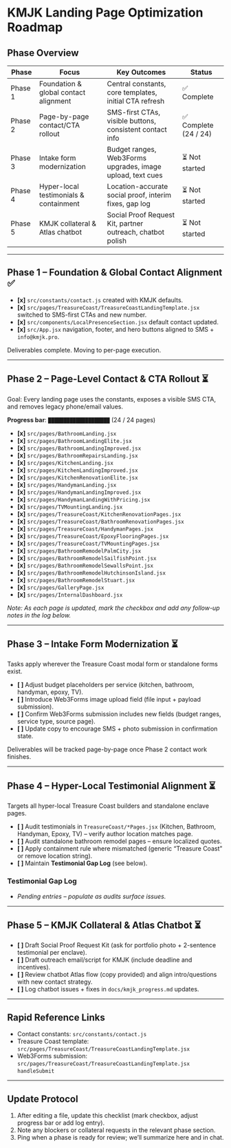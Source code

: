 # KMJK Landing Page Optimization Roadmap

## Phase Overview
| Phase | Focus | Key Outcomes | Status |
| --- | --- | --- | --- |
| Phase 1 | Foundation & global contact alignment | Central constants, core templates, initial CTA refresh | ✅ Complete |
| Phase 2 | Page-by-page contact/CTA rollout | SMS-first CTAs, visible buttons, consistent contact info | ✅ Complete (24 / 24) |
| Phase 3 | Intake form modernization | Budget ranges, Web3Forms upgrades, image upload, text cues | ⏳ Not started |
| Phase 4 | Hyper-local testimonials & containment | Location-accurate social proof, interim fixes, gap log | ⏳ Not started |
| Phase 5 | KMJK collateral & Atlas chatbot | Social Proof Request Kit, partner outreach, chatbot polish | ⏳ Not started |

---

## Phase 1 – Foundation & Global Contact Alignment ✅
- **[x]** `src/constants/contact.js` created with KMJK defaults.
- **[x]** `src/pages/TreasureCoast/TreasureCoastLandingTemplate.jsx` switched to SMS-first CTAs and new number.
- **[x]** `src/components/LocalPresenceSection.jsx` default contact updated.
- **[x]** `src/App.jsx` navigation, footer, and hero buttons aligned to SMS + `info@kmjk.pro`.

Deliverables complete. Moving to per-page execution.

---

## Phase 2 – Page-Level Contact & CTA Rollout ⏳
Goal: Every landing page uses the constants, exposes a visible SMS CTA, and removes legacy phone/email values.

**Progress bar**: `████████████████████` (24 / 24 pages)

- **[x]** `src/pages/BathroomLanding.jsx`
- **[x]** `src/pages/BathroomLandingElite.jsx`
- **[x]** `src/pages/BathroomLandingImproved.jsx`
- **[x]** `src/pages/BathroomRepairsLanding.jsx`
- **[x]** `src/pages/KitchenLanding.jsx`
- **[x]** `src/pages/KitchenLandingImproved.jsx`
- **[x]** `src/pages/KitchenRenovationElite.jsx`
- **[x]** `src/pages/HandymanLanding.jsx`
- **[x]** `src/pages/HandymanLandingImproved.jsx`
- **[x]** `src/pages/HandymanLandingWithPricing.jsx`
- **[x]** `src/pages/TVMountingLanding.jsx`
- **[x]** `src/pages/TreasureCoast/KitchenRenovationPages.jsx`
- **[x]** `src/pages/TreasureCoast/BathroomRenovationPages.jsx`
- **[x]** `src/pages/TreasureCoast/HandymanPages.jsx`
- **[x]** `src/pages/TreasureCoast/EpoxyFlooringPages.jsx`
- **[x]** `src/pages/TreasureCoast/TVMountingPages.jsx`
- **[x]** `src/pages/BathroomRemodelPalmCity.jsx`
- **[x]** `src/pages/BathroomRemodelSailfishPoint.jsx`
- **[x]** `src/pages/BathroomRemodelSewallsPoint.jsx`
- **[x]** `src/pages/BathroomRemodelHutchinsonIsland.jsx`
- **[x]** `src/pages/BathroomRemodelStuart.jsx`
- **[x]** `src/pages/GalleryPage.jsx`
- **[x]** `src/pages/InternalDashboard.jsx`

_Note: As each page is updated, mark the checkbox and add any follow-up notes in the log below._

---

## Phase 3 – Intake Form Modernization ⏳
Tasks apply wherever the Treasure Coast modal form or standalone forms exist.

- **[ ]** Adjust budget placeholders per service (kitchen, bathroom, handyman, epoxy, TV).
- **[ ]** Introduce Web3Forms image upload field (file input + payload submission).
- **[ ]** Confirm Web3Forms submission includes new fields (budget ranges, service type, source page).
- **[ ]** Update copy to encourage SMS + photo submission in confirmation state.

Deliverables will be tracked page-by-page once Phase 2 contact work finishes.

---

## Phase 4 – Hyper-Local Testimonial Alignment ⏳
Targets all hyper-local Treasure Coast builders and standalone enclave pages.

- **[ ]** Audit testimonials in `TreasureCoast/*Pages.jsx` (Kitchen, Bathroom, Handyman, Epoxy, TV) – verify author location matches page.
- **[ ]** Audit standalone bathroom remodel pages – ensure localized quotes.
- **[ ]** Apply containment rule where mismatched (generic “Treasure Coast” or remove location string).
- **[ ]** Maintain **Testimonial Gap Log** (see below).

### Testimonial Gap Log
- _Pending entries – populate as audits surface issues._

---

## Phase 5 – KMJK Collateral & Atlas Chatbot ⏳
- **[ ]** Draft Social Proof Request Kit (ask for portfolio photo + 2-sentence testimonial per enclave).
- **[ ]** Draft outreach email/script for KMJK (include deadline and incentives).
- **[ ]** Review chatbot Atlas flow (copy provided) and align intro/questions with new contact strategy.
- **[ ]** Log chatbot issues + fixes in `docs/kmjk_progress.md` updates.

---

## Rapid Reference Links
- Contact constants: `src/constants/contact.js`
- Treasure Coast template: `src/pages/TreasureCoast/TreasureCoastLandingTemplate.jsx`
- Web3Forms submission: `src/pages/TreasureCoast/TreasureCoastLandingTemplate.jsx` `handleSubmit`

---

## Update Protocol
1. After editing a file, update this checklist (mark checkbox, adjust progress bar or add log entry).
2. Note any blockers or collateral requests in the relevant phase section.
3. Ping when a phase is ready for review; we’ll summarize here and in chat.
